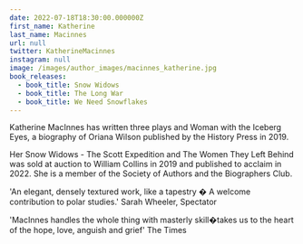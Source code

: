 ```yaml
---
date: 2022-07-18T18:30:00.000000Z
first_name: Katherine
last_name: Macinnes
url: null
twitter: KatherineMacinnes
instagram: null
image: /images/author_images/macinnes_katherine.jpg
book_releases:
  - book_title: Snow Widows
  - book_title: The Long War
  - book_title: We Need Snowflakes
---
```

Katherine MacInnes has written three plays and Woman with the Iceberg Eyes, a biography of Oriana Wilson published by the History Press in 2019. 

Her Snow Widows - The Scott Expedition and The Women They Left Behind was sold at auction to William Collins in 2019 and published to acclaim in 2022. She is a member of the Society of Authors and the Biographers Club.

'An elegant, densely textured work, like a tapestry � A welcome contribution to polar studies.' Sarah Wheeler, Spectator

'MacInnes handles the whole thing with masterly skill�takes us to the heart of the hope, love, anguish and grief' The Times